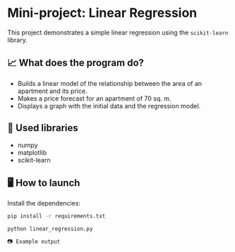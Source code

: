 # Mini-project: Linear Regression

This project demonstrates a simple linear regression using the `scikit-learn` library.

## 📈 What does the program do?

- Builds a linear model of the relationship between the area of an apartment and its price.
- Makes a price forecast for an apartment of 70 sq. m.
- Displays a graph with the initial data and the regression model.

## 🔧 Used libraries

- numpy  
- matplotlib  
- scikit-learn

## 🖥️ How to launch

Install the dependencies:

```bash
pip install -r requirements.txt

python linear_regression.py

📷 Example output
